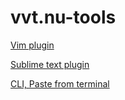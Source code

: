 vvt.nu-tools
============

[Vim plugin](https://github.com/rendom/vvt.nu-vim )

[Sublime text plugin](https://github.com/rendom/vvt.nu-sublime)

[CLI, Paste from terminal](https://github.com/rendom/vvt.nu-cli )
